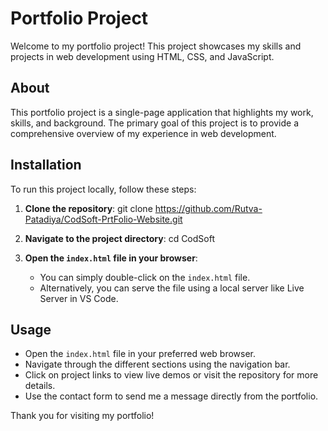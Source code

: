 # Portfolio Project

Welcome to my portfolio project! This project showcases my skills and projects in web development using HTML, CSS, and JavaScript.

## About

This portfolio project is a single-page application that highlights my work, skills, and background. The primary goal of this project is to provide a comprehensive overview of my experience in web development.

## Installation

To run this project locally, follow these steps:

1. **Clone the repository**:
    git clone https://github.com/Rutva-Patadiya/CodSoft-PrtFolio-Website.git

2. **Navigate to the project directory**:
    cd CodSoft
   
4. **Open the `index.html` file in your browser**:
    - You can simply double-click on the `index.html` file.
    - Alternatively, you can serve the file using a local server like Live Server in VS Code.

## Usage

- Open the `index.html` file in your preferred web browser.
- Navigate through the different sections using the navigation bar.
- Click on project links to view live demos or visit the repository for more details.
- Use the contact form to send me a message directly from the portfolio.

Thank you for visiting my portfolio!
